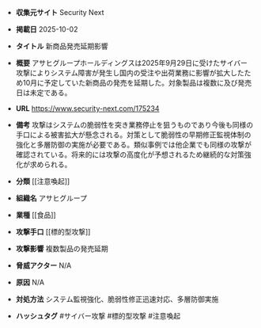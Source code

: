 - **収集元サイト**
Security Next

- **掲載日**
2025-10-02

- **タイトル**
新商品発売延期影響

- **概要**
アサヒグループホールディングスは2025年9月29日に受けたサイバー攻撃によりシステム障害が発生し国内の受注や出荷業務に影響が拡大したため10月に予定していた新商品の発売を延期した。対象製品は複数に及び発売日は未定である。

- **URL**
https://www.security-next.com/175234

- **備考**
攻撃はシステムの脆弱性を突き業務停止を狙うものであり今後も同様の手口による被害拡大が懸念される。対策として脆弱性の早期修正監視体制の強化と多層防御の実施が必要である。類似事例では他企業でも同様の攻撃が確認されている。将来的には攻撃の高度化が予想されるため継続的な対策強化が求められる。

- **分類**
[[注意喚起]]

- **組織名**
アサヒグループ

- **業種**
[[食品]]

- **攻撃手口**
[[標的型攻撃]]

- **攻撃影響**
複数製品の発売延期

- **脅威アクター**
N/A

- **原因**
N/A

- **対処方法**
システム監視強化、脆弱性修正迅速対応、多層防御実施

- **ハッシュタグ**
#サイバー攻撃 #標的型攻撃 #注意喚起
